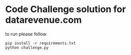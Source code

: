 # Code Challenge solution for datarevenue.com

to run please follow
```
pip install -r requirements.txt
python challenge.py
```
